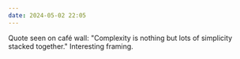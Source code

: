 ```yaml
---
date: 2024-05-02 22:05
---
```


Quote seen on café wall: "Complexity is nothing but lots of simplicity stacked together." Interesting framing. 